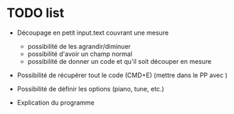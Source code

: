 # TODO list

* Découpage en petit input.text couvrant une mesure 
  - possibilité de les agrandir/diminuer
  - possibilité d'avoir un champ normal
  - possibilité de donner un code et qu'il soit découper en mesure
* Possibilité de récupérer tout le code (CMD+E) (mettre dans le PP avec )
* Possibilité de définir les options (piano, tune, etc.)

* Explication du programme
